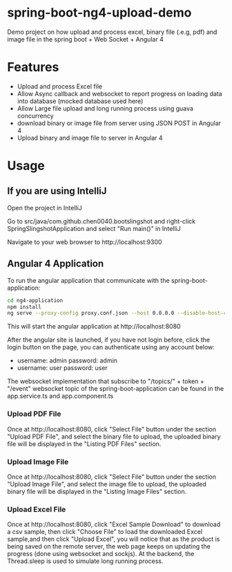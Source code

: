 # spring-boot-ng4-upload-demo

Demo project on how upload and process excel, binary file (.e.g, pdf) and image file in the spring boot + Web Socket + Angular 4

# Features

* Upload and process Excel file
* Allow Async callback and websocket to report progress on loading data into database (mocked database used here)
* Allow Large file upload and long running process using guava concurrency
* download binary or image file from server using JSON POST in Angular 4
* Upload binary and image file to server in Angular 4

# Usage

## If you are using IntelliJ

Open the project in IntelliJ

Go to src/java/com.github.chen0040.bootslingshot and right-click SpringSlingshotApplication and select "Run main()" in IntelliJ

Navigate to your web browser to http://localhost:9300


## Angular 4 Application

To run the angular application that communicate with the spring-boot-application:


```bash 
cd ng4-application
npm install
ng serve --proxy-config proxy.conf.json --host 0.0.0.0 --disable-host-check --port 8080
```

This will start the angular application at http://localhost:8080

After the angular site is launched, if you have not login before, click the login button on the page, you can authenticate using
any account below:

* username: admin password: admin
* username: user password: user

The websocket implementation that subscribe to "/topics/" + token + "/event" websocket topic of the spring-boot-application can be found in the app.service.ts and app.component.ts


### Upload PDF File

Once at http://localhost:8080, click "Select File" button under the section "Upload PDF File", and select the binary
file to upload, the uploaded binary file will be displayed in the "Listing PDF Files" section.

### Upload Image File

Once at http://localhost:8080, click "Select File" button under the section "Upload Image File", and select the image
file to upload, the uploaded binary file will be displayed in the "Listing Image Files" section.

### Upload Excel File

Once at http://localhost:8080, click "Excel Sample Download" to download a csv sample, then click "Choose File" to load the
downloaded Excel sample,and then click "Upload Excel", you will notice that as the product is being saved on the remote server,
the web page keeps on updating the progress (done using websocket and sockjs). At the backend, the Thread.sleep is used to simulate
long running process.